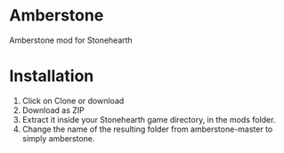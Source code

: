 # Amberstone
Amberstone mod for Stonehearth

# Installation
1. Click on Clone or download
2. Download as ZIP
3. Extract it inside your Stonehearth game directory, in the mods folder.
4. Change the name of the resulting folder from amberstone-master to simply amberstone.
